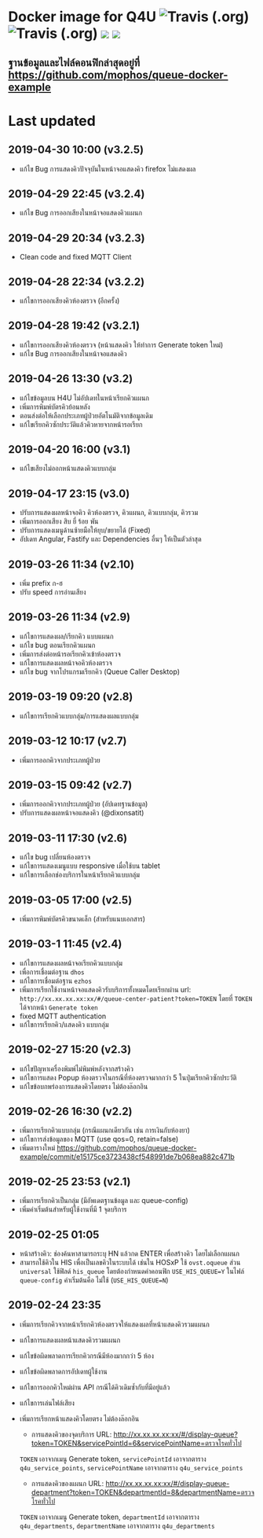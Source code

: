 
 
# Docker image for Q4U ![Travis (.org)](https://img.shields.io/travis/mophos/queue-web.svg?label=web) ![Travis (.org)](https://img.shields.io/travis/mophos/queue-api.svg?label=api) [![](https://images.microbadger.com/badges/version/mophos/queue.svg)](https://microbadger.com/images/mophos/queue "Q4U Docker image") [![](https://images.microbadger.com/badges/image/mophos/queue.svg)](https://microbadger.com/images/mophos/queue "Q4U Docker image")

## ฐานข้อมูลและไฟล์คอนฟิกล่าสุดอยู่ที่ https://github.com/mophos/queue-docker-example

# Last updated


## 2019-04-30 10:00 (v3.2.5)
- แก้ไข Bug การแสดงคิวปัจจุบันในหน้าจอแสดงคิว firefox ไม่แสดงผล

## 2019-04-29 22:45 (v3.2.4)
- แก้ไข Bug การออกเสียงในหน้าจอแสดงคิวแผนก

## 2019-04-29 20:34 (v3.2.3)
- Clean code and fixed MQTT Client

## 2019-04-28 22:34 (v3.2.2)
- แก้ไขการออกเสียงคิวห้องตรวจ (อีกครั้ง)

## 2019-04-28 19:42 (v3.2.1)
- แก้ไขการออกเสียงคิวห้องตรวจ (หน้าแสดงคิว ให้ทำการ Generate token ใหม่)
- แก้ไข Bug การออกเสียงในหน้าจอแสดงคิว

## 2019-04-26 13:30 (v3.2)
- แก้ไขข้อมูลบน H4U ไม่อัปเดทในหน้าเรียกคิวแผนก
- เพิ่มการพิมพ์บัตรคิวย้อนหลัง
- ตอนส่งต่อให้เลือกประเภทผู้ป่วยอัตโนมัติจากข้อมูลเดิม
- แก้ไขเรียกคิวซักประวัติแล้วคิวหายจากหน้ารอเรียก

## 2019-04-20 16:00 (v3.1)
- แก้ไขเสียงไม่ออกหน้าแสดงคิวแบบกลุ่ม

## 2019-04-17 23:15 (v3.0)
- ปรับการแสดงผลหน้าจอคิว คิวห้องตรวจ, คิวแผนก, คิวแบบกลุ่ม, คิวรวม
- เพิ่มการออกเสียง สิบ ยี่ ร้อย พัน 
- ปรับการแสดงเมนูด้านซ้ายมือให้ยุบ/ขยายได้ (Fixed)
- อัปเดท Angular, Fastify และ Dependencies อื่นๆ ให้เป็นตัวล่าสุด

## 2019-03-26 11:34 (v2.10)
- เพิ่ม prefix ก-ฮ 
- ปรับ speed การอ่านเสียง

## 2019-03-26 11:34 (v2.9)
- แก้ไขการแสดงผล/เรียกคิว แบบแผนก
- แก้ไข bug ตอนเรียกคิวแผนก
- เพิ่มการส่งต่อหน้ารอเรียกคิวเข้าห้องตรวจ
- แก้ไขการแสดงผลหน้าจอคิวห้องตรวจ
- แก้ไข bug จากโปรแกรมเรียกคิว (Queue Caller Desktop)

## 2019-03-19 09:20 (v2.8)
- แก้ไขการเรียกคิวแบบกลุ่ม/การแสดงผลแบบกลุ่ม

## 2019-03-12 10:17 (v2.7)
- เพิ่มการออกคิวจากประเภทผู้ป่วย

## 2019-03-15 09:42 (v2.7)
- เพิ่มการออกคิวจากประเภทผู้ป่วย (อัปเดทฐานข้อมูล)
- ปรับการแสดงผลหน้าจอแสดงคิว (@dixonsatit)

## 2019-03-11 17:30 (v2.6)
- แก้ไข bug เปลี่ยนห้องตรวจ
- แก้ไขการแสดงเมนูแบบ responsive เมื่อใช้บน tablet
- แก้ไขการเลือกช่องบริการในหน้าเรียกคิวแบบกลุ่ม

## 2019-03-05 17:00 (v2.5)
- เพิ่มการพิมพ์บัตรคิวขนาดเล็ก (สำหรับแนบเอกสาร)

## 2019-03-1 11:45 (v2.4)
- แก้ไขการแสดงผลหน้าจอเรียกคิวแบบกลุ่ม
- เพื่อการเชื่อมต่อฐาน `dhos`
- แก้ไขการเชื่อมต่อฐาน `ezhos`
- เพิ่มการเรียกใช้งานหน้าจอแสดงคิวรับบริการทั้งหมดโดยเรียกผ่าน url: `http://xx.xx.xx.xx:xx/#/queue-center-patient?token=TOKEN` โดยที่ `TOKEN` ได้จากหน้า `Generate token`
- fixed MQTT authentication
- แก้ไขการเรียกคิว/แสดงคิว แบบกลุ่ม

## 2019-02-27 15:20 (v2.3)
- แก้ไขปัญหาเครื่องพิมพ์ไม่พิมพ์หลังจากสร้างคิว
- แก้ไขการแสดง Popup ห้องตรวจในกรณีที่ห้องตรวจมากกว่า 5 ในปุ่มเรียกคิวซักประวัติ
- แก้ไขข้อบกพร่องการแสดงคิวโดยตรง ไม่ต้องล๊อกอิน

## 2019-02-26 16:30 (v2.2)
- เพิ่มการเรียกคิวแบบกลุ่ม (กรณีแผนกเดียวกัน เช่น การเงินกับห้องยา)
- แก้ไขการส่งข้อมูลของ MQTT (use qos=0, retain=false)
- เพิ่มตารางใหม่ https://github.com/mophos/queue-docker-example/commit/e15175ce3723438cf548991de7b068ea882c471b

## 2019-02-25 23:53 (v2.1)
- เพิ่มการเรียกคิวเป็นกลุ่ม (มีอัพเดตฐานข้อมูล และ queue-config)
- เพิ่มค่าเริ่มต้นสำหรับผู้ใช้งานที่มี 1 จุดบริการ

## 2019-02-25 01:05
- หน้าสร้างคิว: ช่องค้นหาสามารถระบุ HN แล้วกด ENTER เพื่อสร้างคิว โดยไม่เลือกแผนก
- สามารถใช้คิวใน HIS เพื่อเป็นเลขคิวในระบบได้ เช่นใน HOSxP ใช้ `ovst.oqueue` ส่วน `universal` ใช้ฟิลด์ `his_queue` โดยต้องกำหนดค่าคอนฟิก `USE_HIS_QUEUE=Y` ในไฟล์ `queue-config` ค่าเริ่มต้นคือ ไม่ใช้ (`USE_HIS_QUEUE=N`)


## 2019-02-24 23:35
- เพิ่มการเรียกคิวจากหน้าเรียกคิวห้องตรวจให้แสดงผลที่หน้าแสดงคิวรวมแผนก
- แก้ไขการแสดงผลหน้าแสดงคิวรวมแผนก
- แก้ไขข้อผิดพลาดการเรียกคิวกรณีมีห้องมากกว่า 5 ห้อง
- แก้ไขข้อผิดพลาดการอัปเดทผู้ใช้งาน
- แก้ไขการออกคิวใหม่ผ่าน API กรณีได้คิวเดิมซ้ำกับที่มีอยู่แล้ว
- แก้ไขการเล่นไฟล์เสียง
- เพิ่มการเรียกหน้าแสดงคิวโดยตรง ไม่ต้องล๊อกอิน
  
  - การแสดงคิวของจุดบริการ URL: http://xx.xx.xx.xx:xx/#/display-queue?token=TOKEN&servicePointId=6&servicePointName=ตรวจโรคทั่วไป
  
  `TOKEN` เอาจากเมนู Generate token, `servicePointId` เอาจากตาราง `q4u_service_points`, `servicePointName` เอาจากตาราง `q4u_service_points`
  - การแสดงคิวของแผนก URL: http://xx.xx.xx.xx:xx/#/display-queue-department?token=TOKEN&departmentId=8&departmentName=ตรวจโรคทั่วไป
  
  `TOKEN` เอาจากเมนู Generate token, `departmentId` เอาจากตาราง `q4u_departments`, `departmentName` เอาจากตาราง `q4u_departments`
